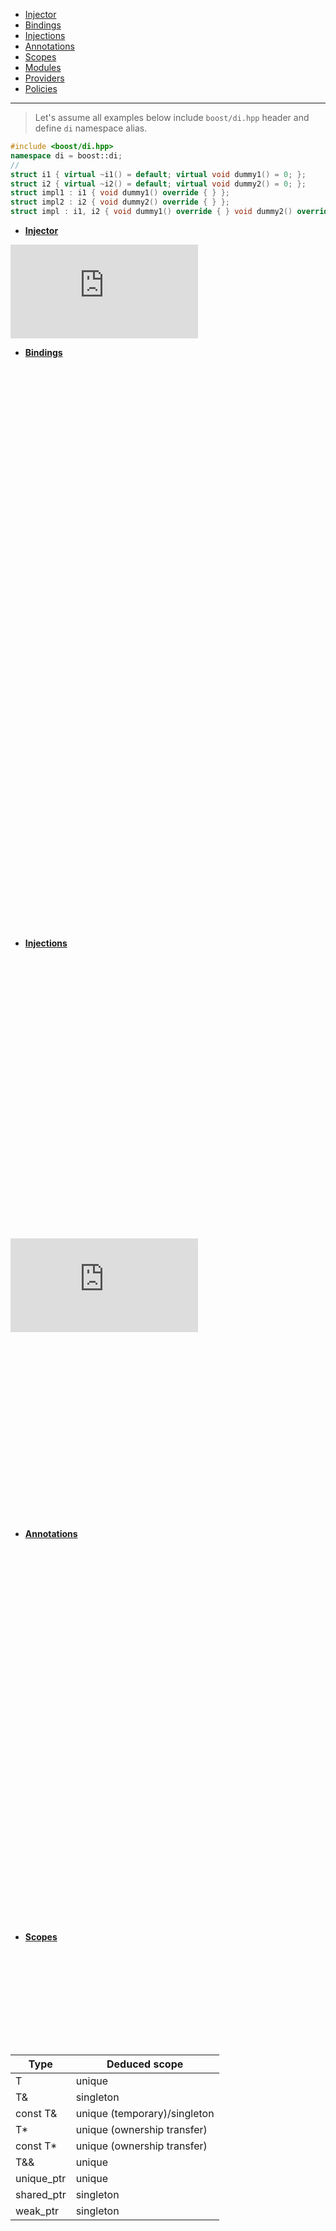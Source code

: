 * [Injector](#injector)
* [Bindings](#bindings)
* [Injections](#injections)
* [Annotations](#annotations)
* [Scopes](#scopes)
* [Modules](#modules)
* [Providers](#providers)
* [Policies](#policies)

---

> Let's assume all examples below include `boost/di.hpp` header and define `di` namespace alias.
```cpp
#include <boost/di.hpp>
namespace di = boost::di;
//
struct i1 { virtual ~i1() = default; virtual void dummy1() = 0; };
struct i2 { virtual ~i2() = default; virtual void dummy2() = 0; };
struct impl1 : i1 { void dummy1() override { } };
struct impl2 : i2 { void dummy2() override { } };
struct impl : i1, i2 { void dummy1() override { } void dummy2() override { } };
```

* [**Injector**](user_guide.md#injector)

![CPP(SPLIT)](https://raw.githubusercontent.com/boost-experimental/di/cpp14/example/quick_user_guide/injector_empty.cpp)

* [**Bindings**](user_guide.md#bindings)

![CPP(SPLIT)](https://raw.githubusercontent.com/boost-experimental/di/cpp14/example/quick_user_guide/bind_interface_to_implementation.cpp)
![CPP(SPLIT)](https://raw.githubusercontent.com/boost-experimental/di/cpp14/example/quick_user_guide/bind_type_to_value.cpp)
![CPP(SPLIT)](https://raw.githubusercontent.com/boost-experimental/di/cpp14/example/quick_user_guide/bind_deduce_type_to_value.cpp)
![CPP(SPLIT)](https://raw.githubusercontent.com/boost-experimental/di/cpp14/example/quick_user_guide/bind_type_to_compile_time_value.cpp)
![CPP(SPLIT)](https://raw.githubusercontent.com/boost-experimental/di/cpp14/example/quick_user_guide/bind_multiple_interfaces.cpp)
![CPP(SPLIT)](https://raw.githubusercontent.com/boost-experimental/di/cpp14/example/quick_user_guide/bind_cross_platform.cpp)

* [**Injections**](user_guide.md#injections)

![CPP(SPLIT)](https://raw.githubusercontent.com/boost-experimental/di/cpp14/example/quick_user_guide/constructor_injection_direct.cpp)
![CPP(SPLIT)](https://raw.githubusercontent.com/boost-experimental/di/cpp14/example/quick_user_guide/constructor_injection_aggregate.cpp)
![CPP(SPLIT)](https://raw.githubusercontent.com/boost-experimental/di/cpp14/example/quick_user_guide/constructor_injection_multiple_constructors.cpp)
![CPP(SPLIT)](https://raw.githubusercontent.com/boost-experimental/di/cpp14/example/quick_user_guide/constructor_injection_ambigious_constructors_via_ctor_traits.cpp)
![CPP(SPLIT)](https://raw.githubusercontent.com/boost-experimental/di/cpp14/example/quick_user_guide/constructor_injection_ambigious_constructors_via_inject.cpp)
![CPP(SPLIT)](https://raw.githubusercontent.com/boost-experimental/di/cpp14/example/quick_user_guide/constructor_injection_ambigious_constructors_via_inject_traits.cpp)

* [**Annotations**](user_guide.md#annotations)

![CPP(SPLIT)](https://raw.githubusercontent.com/boost-experimental/di/cpp14/example/quick_user_guide/annotated_constructor_injection.cpp)
![CPP(SPLIT)](https://raw.githubusercontent.com/boost-experimental/di/cpp14/example/quick_user_guide/annotated_constructor_injection_with_constructor_definition.cpp)
![CPP(SPLIT)](https://raw.githubusercontent.com/boost-experimental/di/cpp14/example/quick_user_guide/annotated_constructor_injection_with_ctor_traits.cpp)
![CPP(SPLIT)](https://raw.githubusercontent.com/boost-experimental/di/cpp14/example/quick_user_guide/annoteded_constructor_injection_with_the_same_names.cpp)

* [**Scopes**](user_guide.md#scopes)

![CPP(SPLIT)](https://raw.githubusercontent.com/boost-experimental/di/cpp14/example/quick_user_guide/scopes_deduce_default.cpp)

| Type | Deduced scope |
|------|-------|
| T | unique |
| T& | singleton |
| const T& | unique (temporary)/singleton |
| T* | unique (ownership transfer) |
| const T* | unique (ownership transfer) |
| T&& | unique |
| unique\_ptr<T> | unique |
| shared\_ptr<T> | singleton |
| weak\_ptr<T> | singleton |

![CPP(SPLIT)](https://raw.githubusercontent.com/boost-experimental/di/cpp14/example/quick_user_guide/scopes_unique.cpp)
![CPP(SPLIT)](https://raw.githubusercontent.com/boost-experimental/di/cpp14/example/quick_user_guide/scopes_singleton.cpp)
![CPP(SPLIT)](https://raw.githubusercontent.com/boost-experimental/di/cpp14/example/quick_user_guide/scopes_instance.cpp)
![CPP(SPLIT)](https://raw.githubusercontent.com/boost-experimental/di/cpp14/example/quick_user_guide/scopes_custom.cpp)

| Type/Scope | unique | singleton | instance |
|------------|--------|--------|-----------|---------|----------|
| T | ✔ | - | ✔ |
| T& | - | ✔  | ✔ |
| const T& | ✔ (temporary) | ✔ | ✔ |
| T* (transfer ownership) | ✔ | - | - | - | ✔ |
| const T* | ✔ | - | ✔ |
| T&& | ✔ | - | - |
| unique\_ptr<T> | ✔ |  - | ✔ |
| shared\_ptr<T> | ✔ | ✔ | ✔ |
| weak\_ptr<T> | - | ✔ | ✔ |

* [**Modules**](user_guide.md#modules)

![CPP(SPLIT)](https://raw.githubusercontent.com/boost-experimental/di/cpp14/example/quick_user_guide/module.cpp)
![CPP(SPLIT)](https://raw.githubusercontent.com/boost-experimental/di/cpp14/example/quick_user_guide/module_exposed_type.cpp)
![CPP(SPLIT)](https://raw.githubusercontent.com/boost-experimental/di/cpp14/example/quick_user_guide/module_exposed_many_types.cpp)
![CPP(SPLIT)](https://raw.githubusercontent.com/boost-experimental/di/cpp14/example/quick_user_guide/module_exposed_annotated_type.cpp)

* [**Providers**](user_guide.md#providers)

![CPP(SPLIT)](https://raw.githubusercontent.com/boost-experimental/di/cpp14/example/quick_user_guide/providers_heap_no_throw.cpp)

* [**Policies**](user_guide.md#policies)

![CPP(SPLIT)](https://raw.githubusercontent.com/boost-experimental/di/cpp14/example/quick_user_guide/policies_print_types.cpp)
![CPP(SPLIT)](https://raw.githubusercontent.com/boost-experimental/di/cpp14/example/quick_user_guide/policies_print_type_extended.cpp)
![CPP(SPLIT)](https://raw.githubusercontent.com/boost-experimental/di/cpp14/example/quick_user_guide/policies_constructible_global.cpp)


